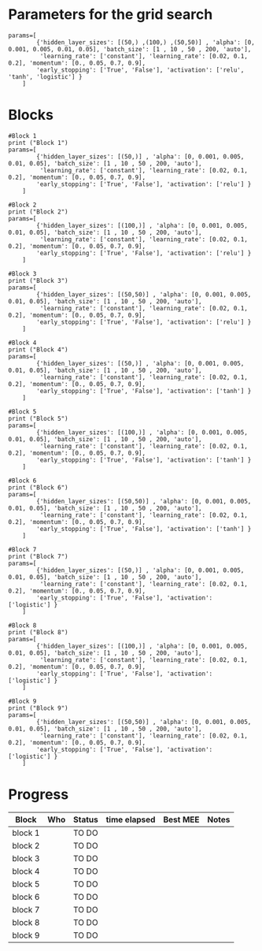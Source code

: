 
Parameters for the grid search
===================================

```
params=[
        {'hidden_layer_sizes': [(50,) ,(100,) ,(50,50)] , 'alpha': [0, 0.001, 0.005, 0.01, 0.05], 'batch_size': [1 , 10 , 50 , 200, 'auto'],
         'learning_rate': ['constant'], 'learning_rate': [0.02, 0.1, 0.2], 'momentum': [0., 0.05, 0.7, 0.9],
        'early_stopping': ['True', 'False'], 'activation': ['relu', 'tanh', 'logistic'] }     
    ]
```

Blocks
=========================

```
#Block 1
print ("Block 1")
params=[
        {'hidden_layer_sizes': [(50,)] , 'alpha': [0, 0.001, 0.005, 0.01, 0.05], 'batch_size': [1 , 10 , 50 , 200, 'auto'],
         'learning_rate': ['constant'], 'learning_rate': [0.02, 0.1, 0.2], 'momentum': [0., 0.05, 0.7, 0.9],
        'early_stopping': ['True', 'False'], 'activation': ['relu'] }     
    ]

#Block 2
print ("Block 2")
params=[
        {'hidden_layer_sizes': [(100,)] , 'alpha': [0, 0.001, 0.005, 0.01, 0.05], 'batch_size': [1 , 10 , 50 , 200, 'auto'],
         'learning_rate': ['constant'], 'learning_rate': [0.02, 0.1, 0.2], 'momentum': [0., 0.05, 0.7, 0.9],
        'early_stopping': ['True', 'False'], 'activation': ['relu'] }     
    ]

#Block 3
print ("Block 3")
params=[
        {'hidden_layer_sizes': [(50,50)] , 'alpha': [0, 0.001, 0.005, 0.01, 0.05], 'batch_size': [1 , 10 , 50 , 200, 'auto'],
         'learning_rate': ['constant'], 'learning_rate': [0.02, 0.1, 0.2], 'momentum': [0., 0.05, 0.7, 0.9],
        'early_stopping': ['True', 'False'], 'activation': ['relu'] }     
    ]
	
#Block 4
print ("Block 4")	
params=[
        {'hidden_layer_sizes': [(50,)] , 'alpha': [0, 0.001, 0.005, 0.01, 0.05], 'batch_size': [1 , 10 , 50 , 200, 'auto'],
         'learning_rate': ['constant'], 'learning_rate': [0.02, 0.1, 0.2], 'momentum': [0., 0.05, 0.7, 0.9],
        'early_stopping': ['True', 'False'], 'activation': ['tanh'] }     
    ]
    
#Block 5 
print ("Block 5")	
params=[
        {'hidden_layer_sizes': [(100,)] , 'alpha': [0, 0.001, 0.005, 0.01, 0.05], 'batch_size': [1 , 10 , 50 , 200, 'auto'],
         'learning_rate': ['constant'], 'learning_rate': [0.02, 0.1, 0.2], 'momentum': [0., 0.05, 0.7, 0.9],
        'early_stopping': ['True', 'False'], 'activation': ['tanh'] }     
    ]

#Block 6
print ("Block 6")	
params=[
        {'hidden_layer_sizes': [(50,50)] , 'alpha': [0, 0.001, 0.005, 0.01, 0.05], 'batch_size': [1 , 10 , 50 , 200, 'auto'],
         'learning_rate': ['constant'], 'learning_rate': [0.02, 0.1, 0.2], 'momentum': [0., 0.05, 0.7, 0.9],
        'early_stopping': ['True', 'False'], 'activation': ['tanh'] }     
    ]

#Block 7
print ("Block 7")	
params=[
        {'hidden_layer_sizes': [(50,)] , 'alpha': [0, 0.001, 0.005, 0.01, 0.05], 'batch_size': [1 , 10 , 50 , 200, 'auto'],
         'learning_rate': ['constant'], 'learning_rate': [0.02, 0.1, 0.2], 'momentum': [0., 0.05, 0.7, 0.9],
        'early_stopping': ['True', 'False'], 'activation': ['logistic'] }     
    ]
    
#Block 8
print ("Block 8")
params=[
        {'hidden_layer_sizes': [(100,)] , 'alpha': [0, 0.001, 0.005, 0.01, 0.05], 'batch_size': [1 , 10 , 50 , 200, 'auto'],
         'learning_rate': ['constant'], 'learning_rate': [0.02, 0.1, 0.2], 'momentum': [0., 0.05, 0.7, 0.9],
        'early_stopping': ['True', 'False'], 'activation': ['logistic'] }     
    ]

#Block 9
print ("Block 9")
params=[
        {'hidden_layer_sizes': [(50,50)] , 'alpha': [0, 0.001, 0.005, 0.01, 0.05], 'batch_size': [1 , 10 , 50 , 200, 'auto'],
         'learning_rate': ['constant'], 'learning_rate': [0.02, 0.1, 0.2], 'momentum': [0., 0.05, 0.7, 0.9],
        'early_stopping': ['True', 'False'], 'activation': ['logistic'] }     
    ]
```

Progress
==========================

| Block         | Who       | Status      | time elapsed | Best MEE           | Notes                     |
|---------------|-----------|-------------|--------------|--------------------|---------------------------|
| block 1       |           | TO DO       |              |                    |                           |
| block 2       |           | TO DO       |              |                    |                           |
| block 3       |           | TO DO       |              |                    |                           |
| block 4       |           | TO DO       |              |                    |                           |
| block 5       |           | TO DO       |              |                    |                           |
| block 6       |           | TO DO       |              |                    |                           |
| block 7       |           | TO DO       |              |                    |                           |
| block 8       |           | TO DO       |              |                    |                           |
| block 9       |           | TO DO       |              |                    |                           |


















